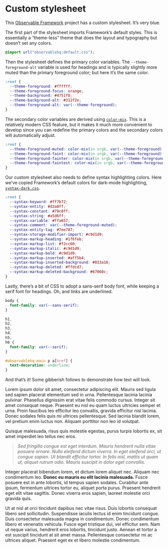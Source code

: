 # Custom stylesheet

This [Observable Framework](/) project has a custom stylesheet. It’s very blue.

The first part of the stylesheet imports Framework’s default styles. This is essentially a “theme-less” theme that does the layout and typography but doesn’t set any colors.

```css run=false
@import url("observablehq:default.css");
```

Then the stylesheet defines the primary color variables. The `--theme-foreground-alt` variable is used for headings and is typically slightly more muted than the primary foreground color; but here it’s the same color.

```css run=false
:root {
  --theme-foreground: #ffffff;
  --theme-foreground-focus: orange;
  --theme-background: #4751f8;
  --theme-background-alt: #312f2e;
  --theme-foreground-alt: var(--theme-foreground);
}
```

The secondary color variables are derived using [`color-mix`](https://developer.mozilla.org/en-US/docs/Web/CSS/color_value/color-mix). This is a relatively modern CSS feature, but it makes it much more convenient to develop since you can redefine the primary colors and the secondary colors will automatically adjust.

```css run=false
:root {
  --theme-foreground-muted: color-mix(in srgb, var(--theme-foreground) 60%, var(--theme-background));
  --theme-foreground-faint: color-mix(in srgb, var(--theme-foreground) 50%, var(--theme-background));
  --theme-foreground-fainter: color-mix(in srgb, var(--theme-foreground) 30%, var(--theme-background));
  --theme-foreground-faintest: color-mix(in srgb, var(--theme-foreground) 14%, var(--theme-background));
}
```

Our custom stylesheet also needs to define syntax highlighting colors. Here we’ve copied Framework’s default colors for dark-mode highlighting, [`syntax-dark.css`](https://github.com/observablehq/framework/blob/main/src/style/syntax-dark.css).

```css run=false
:root {
  --syntax-keyword: #ff7b72;
  --syntax-entity: #d2a8ff;
  --syntax-constant: #79c0ff;
  --syntax-string: #a5d6ff;
  --syntax-variable: #ffa657;
  --syntax-comment: var(--theme-foreground-muted);
  --syntax-entity-tag: #7ee787;
  --syntax-storage-modifier-import: #c9d1d9;
  --syntax-markup-heading: #1f6feb;
  --syntax-markup-list: #f2cc60;
  --syntax-markup-italic: #c9d1d9;
  --syntax-markup-bold: #c9d1d9;
  --syntax-markup-inserted: #aff5b4;
  --syntax-markup-inserted-background: #033a16;
  --syntax-markup-deleted: #ffdcd7;
  --syntax-markup-deleted-background: #67060c;
}
```

Lastly, there’s a bit of CSS to adopt a sans-serif body font, while keeping a serif font for headings. Oh, and links are underlined.

```css run=false
body {
  font-family: var(--sans-serif);
}

h1,
h2,
h3,
h4,
h5,
h6 {
  font-family: var(--serif);
}

#observablehq-main p a[href] {
  text-decoration: underline;
}
```

And that’s it! Some gibberish follows to demonstrate how text will look.

Lorem ipsum dolor sit amet, consectetur adipiscing elit. Mauris sed ligula sed sapien placerat elementum sed in urna. Pellentesque lacinia lacinia pulvinar. Phasellus dignissim erat vitae felis commodo cursus. Integer sit amet consequat neque. Praesent eu nisl eu quam luctus ultricies semper et urna. Proin faucibus leo efficitur leo convallis, gravida efficitur nisl lacinia. Donec sodales felis quis mi ultrices pellentesque. Sed lacinia blandit lorem, vel pretium enim luctus non. Aliquam porttitor non leo id volutpat.

Quisque malesuada, risus quis molestie egestas, purus turpis lobortis ex, sit amet imperdiet leo tellus nec eros.

> _Sed fringilla congue est eget interdum. Mauris hendrerit nulla vitae posuere ornare. Nulla eleifend dictum viverra. In eget eleifend orci, ut congue sapien. Ut blandit efficitur tortor. In felis nisl, mattis ut quam ut, aliquet rutrum odio. Mauris suscipit in dolor eget convallis._

Integer placerat bibendum lorem, et dictum lorem aliquet nec. Aliquam nec condimentum leo. **Donec eu mauris eu elit lacinia malesuada.** Fusce posuere est in ante lobortis, id tempus sapien sodales. Curabitur ante ipsum, fermentum ultrices tortor eu, aliquet porta purus. Praesent hendrerit eget elit vitae sagittis. Donec viverra eros sapien, laoreet molestie orci gravida quis.

Ut at nisl at orci tincidunt dapibus nec vitae risus. Duis lobortis consequat libero sed sollicitudin. Suspendisse iaculis lectus id enim tincidunt congue. Duis consectetur malesuada magna in condimentum. Donec condimentum libero et venenatis vehicula. Fusce eget tristique dui, vel efficitur sem. Nam ut neque varius, hendrerit eros lobortis, tincidunt justo. Aenean et tortor a est suscipit tincidunt at sit amet massa. Pellentesque consectetur mi ac ultrices aliquet. Praesent eget ex et libero molestie condimentum.
